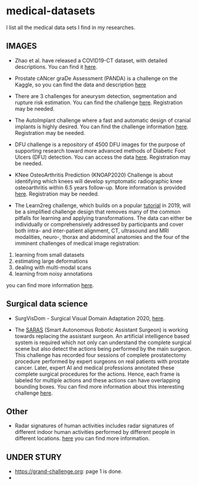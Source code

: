# medical-datasets
I list all the medical data sets I find in my researches.

## IMAGES

* Zhao et al. have released a COVID19-CT dataset, with detailed descriptions. 
You can find it [here](https://github.com/UCSD-AI4H/COVID-CT).

* Prostate cANcer graDe Assessment (PANDA) is a challenge on the Kaggle, so you can find the data and description [here](https://www.kaggle.com/c/prostate-cancer-grade-assessment/overview)

* There are 3 challenges for aneurysm detection, segmentation and rupture risk estimation. You can find the challenge [here](https://cada.grand-challenge.org/Introduction/). Registration may be needed.

* The AutoImplant challenge where a fast and automatic design of cranial implants is highly desired. You can find the challenge information [here](https://autoimplant.grand-challenge.org/). Registration may be needed.

* DFU challenge is a repository of 4500 DFU images for the purpose of supporting research toward more advanced methods of Diabetic Foot Ulcers (DFU) detection. You can access the data [here](https://dfu2020.grand-challenge.org/). Registration may be needed.

* KNee OsteoArthritis Prediction (KNOAP2020) Challenge is about identifying which knees will develop symptomatic radiographic knee osteoarthritis within 6.5 years follow-up. More information is provided [here](https://knoap2020.grand-challenge.org/Home/). Registration may be needed.

* The Learn2reg challenge, which builds on a popular [tutorial](https://learn2reg.github.io) in 2019, will be a simplified challenge design that removes many of the common pitfalls for learning and applying transformations. The data can either be individually or comprehensively addressed by participants and cover both intra- and inter-patient alignment, CT, ultrasound and MRI modalities, neuro-, thorax and abdominal anatomies and the four of the imminent challenges of medical image registration:

1. learning from small datasets
2. estimating large deformations
3. dealing with multi-modal scans
4. learning from noisy annotations

you can find more information [here](https://learn2reg.grand-challenge.org/).



## Surgical data science

* SurgVisDom - Surgical Visual Domain Adaptation 2020, [here](https://surgvisdom.grand-challenge.org/Home/).

* The [SARAS](www.saras-project.eu) (Smart Autonomous Robotic Assistant Surgeon) is working towards replacing the assistant surgeon. An artificial intelligence based system is required which not only can understand the complete surgical scene but also detect the actions being performed by the main surgeon. This challenge has recorded four sessions of complete prostatectomy procedure performed by expert surgeons on real patients with prostate cancer. Later, expert AI and medical professions annotated these complete surgical procedures for the actions. Hence, each frame is labeled for multiple actions and these actions can have overlapping bounding boxes. You can find more information about this interesting challenge [here](https://saras-esad.grand-challenge.org/).


## Other
*  Radar signatures of human activities includes radar signatures of different indoor human activities performed by different people in different locations. [here](http://researchdata.gla.ac.uk/848/) you can find more information.


## UNDER STURY

* https://grand-challenge.org: page 1 is done.
*

